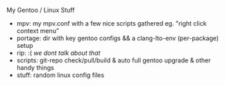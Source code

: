 My Gentoo / Linux Stuff

 - mpv: my mpv.conf with a few nice scripts gathered eg. "right click context menu"
 - portage: dir with key gentoo configs && a clang-lto-env (per-package) setup
 - rip: :( *we dont talk about that*
 - scripts: git-repo check/pull/build & auto full gentoo upgrade & other handy things 
 - stuff: random linux config files
